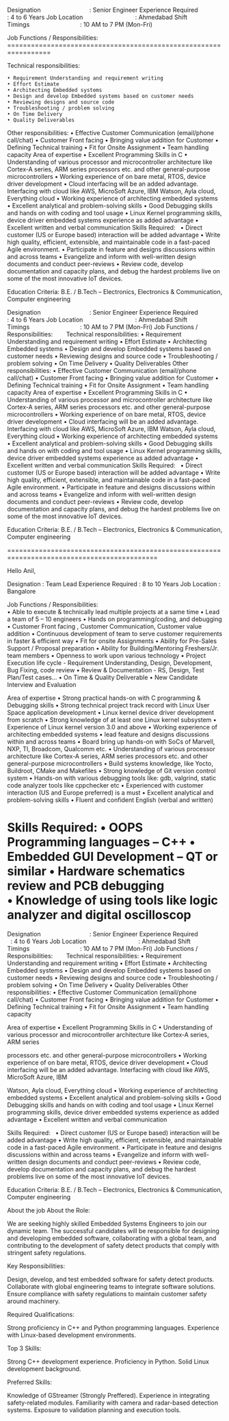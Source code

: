 Designation                                : Senior Engineer
Experience Required                        : 4 to 6 Years
Job Location                               : Ahmedabad
Shift Timings                              : 10 AM to 7 PM (Mon-Fri)

Job Functions / Responsibilities: 
=================================================================      

Technical responsibilities:

    • Requirement Understanding and requirement writing
    • Effort Estimate
    • Architecting Embedded systems
    • Design and develop Embedded systems based on customer needs
    • Reviewing designs and source code
    • Troubleshooting / problem solving
    • On Time Delivery
    • Quality Deliverables

Other responsibilities:
    • Effective Customer Communication (email/phone call/chat)
    • Customer Front facing
    • Bringing value addition for Customer
    • Defining Technical training
    • Fit for Onsite Assignment
    • Team handling capacity
Area of expertise
    • Excellent Programming Skills in C
    • Understanding of various processor and microcontroller architecture like Cortex-A series, ARM series
        processors etc. and other general-purpose microcontrollers
    • Working experience of on bare metal, RTOS, device driver development
    • Cloud interfacing will be an added advantage. Interfacing with cloud like AWS, MicroSoft Azure, IBM
        Watson, Ayla cloud, Everything cloud
    • Working experience of architecting embedded systems
    • Excellent analytical and problem-solving skills
    • Good Debugging skills and hands on with coding and tool usage
    • Linux Kernel programming skills, device driver embedded systems experience as added advantage
    • Excellent written and verbal communication
Skills Required:  
    • Direct customer (US or Europe based) interaction will be added advantage
    • Write high quality, efficient, extensible, and maintainable code in a fast-paced Agile environment.
    • Participate in feature and designs discussions within and across teams
    • Evangelize and inform with well-written design documents and conduct peer-reviews
    • Review code, develop documentation and capacity plans, and debug the hardest problems live on some
         of  the most innovative IoT devices.

Education Criteria:
B.E. / B.Tech – Electronics, Electronics &amp; Communication, Computer engineering

















Designation                                : Senior Engineer
Experience Required                        : 4 to 6 Years
Job Location                               : Ahmedabad
Shift Timings                              : 10 AM to 7 PM (Mon-Fri)
Job Functions / Responsibilities:       
Technical responsibilities:
• Requirement Understanding and requirement writing
• Effort Estimate
• Architecting Embedded systems
• Design and develop Embedded systems based on customer needs
• Reviewing designs and source code
• Troubleshooting / problem solving
• On Time Delivery
• Quality Deliverables
Other responsibilities:
• Effective Customer Communication (email/phone call/chat)
• Customer Front facing
• Bringing value addition for Customer
• Defining Technical training
• Fit for Onsite Assignment
• Team handling capacity
Area of expertise
• Excellent Programming Skills in C
• Understanding of various processor and microcontroller architecture like Cortex-A series, ARM series
processors etc. and other general-purpose microcontrollers
• Working experience of on bare metal, RTOS, device driver development
• Cloud interfacing will be an added advantage. Interfacing with cloud like AWS, MicroSoft Azure, IBM
Watson, Ayla cloud, Everything cloud
• Working experience of architecting embedded systems
• Excellent analytical and problem-solving skills
• Good Debugging skills and hands on with coding and tool usage
• Linux Kernel programming skills, device driver embedded systems experience as added advantage
• Excellent written and verbal communication
Skills Required:  
• Direct customer (US or Europe based) interaction will be added advantage
• Write high quality, efficient, extensible, and maintainable code in a fast-paced Agile environment.
• Participate in feature and designs discussions within and across teams
• Evangelize and inform with well-written design documents and conduct peer-reviews
• Review code, develop documentation and capacity plans, and debug the hardest problems live on some of
the most innovative IoT devices.

Education Criteria:
B.E. / B.Tech – Electronics, Electronics &amp; Communication, Computer engineering


============================================================================================

Hello Anil, 

Designation                                : Team Lead
Experience Required             : 8 to 10 Years
Job Location                               : Bangalore

Job Functions / Responsibilities:       
•            Able to execute & technically lead multiple projects at a same time
•            Lead a team of 5 – 10 engineers
•            Hands on programming/coding, and debugging
•            Customer Front facing , Customer Communication, Customer value addition
•            Continuous development of team to serve customer requirements in faster & efficient way
•            Fit for onsite Assignments
•            Ability for Pre-Sales Support / Proposal preparation
•            Ability for Building/Mentoring Freshers/Jr. team members
•            Openness to work upon various technology
•            Project Execution life cycle - Requirement Understanding, Design, Development, Bug Fixing, code review
•            Review & Documentation - RS, Design, Test Plan/Test cases...
•            On Time & Quality Deliverable
•            New Candidate Interview and Evaluation
 
 
Area of expertise
•            Strong practical hands-on with C programming & Debugging skills
•            Strong technical project track record with Linux User Space application development
•            Linux kernel device driver development from scratch
•            Strong knowledge of at least one Linux kernel subsystem
•            Experience of Linux kernel version 3.0 and above
•            Working experience of architecting embedded systems
•            lead feature and designs discussions within and across teams
•            Board bring up hands-on with SoCs of Marvell, NXP, TI, Broadcom, Qualcomm etc.
•            Understanding of various processor architecture like Cortex-A series, ARM series processors etc. and other general-purpose microcontrollers
•            Build systems knowledge, like Yocto, Buildroot, CMake and Makefiles
•            Strong knowledge of Git version control system
•            Hands-on with various debugging tools like: gdb, valgrind, static code analyzer tools like cppchecker etc
•            Experienced with customer interaction (US and Europe preferred) is a must
•            Excellent analytical and problem-solving skills
•            Fluent and confident English (verbal and written)
  
Skills Required:
•            OOPS Programming languages – C++
•            Embedded GUI Development – QT or similar
•            Hardware schematics review and PCB debugging             
•            Knowledge of using tools like logic analyzer and digital oscilloscop
====================================================================================

Designation                             : Senior Engineer
Experience Required              : 4 to 6 Years
Job Location                               : Ahmedabad
Shift Timings                              : 10 AM to 7 PM (Mon-Fri)
Job Functions / Responsibilities:       
Technical responsibilities:
• Requirement Understanding and requirement writing
• Effort Estimate
• Architecting Embedded systems
• Design and develop Embedded systems based on customer needs
• Reviewing designs and source code
• Troubleshooting / problem solving
• On Time Delivery
• Quality Deliverables
Other responsibilities:
• Effective Customer Communication (email/phone call/chat)
• Customer Front facing
• Bringing value addition for Customer
• Defining Technical training
• Fit for Onsite Assignment
• Team handling capacity

Area of expertise
    • Excellent Programming Skills in C
    • Understanding of various processor and microcontroller architecture like Cortex-A series, ARM series

processors etc. and other general-purpose microcontrollers
    • Working experience of on bare metal, RTOS, device driver development
    • Cloud interfacing will be an added advantage. Interfacing with cloud like AWS, MicroSoft Azure, IBM

Watson, Ayla cloud, Everything cloud
    • Working experience of architecting embedded systems
    • Excellent analytical and problem-solving skills
    • Good Debugging skills and hands on with coding and tool usage
    • Linux Kernel programming skills, device driver embedded systems experience as added advantage
    • Excellent written and verbal communication

Skills Required:  
    • Direct customer (US or Europe based) interaction will be added advantage
    • Write high quality, efficient, extensible, and maintainable code in a fast-paced Agile environment.
    • Participate in feature and designs discussions within and across teams
    • Evangelize and inform with well-written design documents and conduct peer-reviews
    • Review code, develop documentation and capacity plans, and debug the hardest problems live on some of
    the most innovative IoT devices.

Education Criteria:
B.E. / B.Tech – Electronics, Electronics &amp; Communication, Computer engineering



About the job
About the Role:

 We are seeking highly skilled Embedded Systems Engineers to join our dynamic team. The successful candidates will be responsible for designing and developing embedded software, collaborating with a global team, and contributing to the development of safety detect products that comply with stringent safety regulations.
 
 Key Responsibilities:

 Design, develop, and test embedded software for safety detect products.
 Collaborate with global engineering teams to integrate software solutions.
 Ensure compliance with safety regulations to maintain customer safety around machinery.
 
 Required Qualifications:

 Strong proficiency in C++ and Python programming languages.
 Experience with Linux-based development environments.
 
 Top 3 Skills:

 Strong C++ development experience.
 Proficiency in Python.
 Solid Linux development background.
 
 Preferred Skills:

 Knowledge of GStreamer (Strongly Preffered).
 Experience in integrating safety-related modules.
 Familiarity with camera and radar-based detection systems.
 Exposure to validation planning and execution tools.